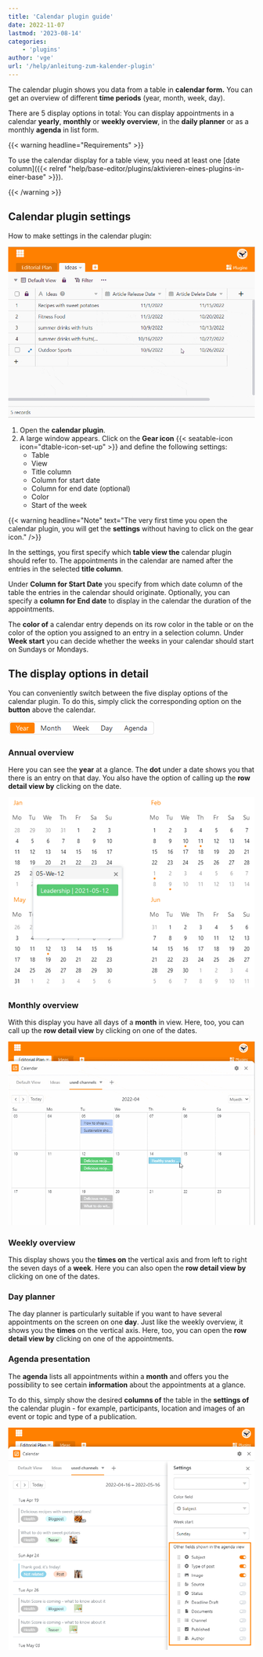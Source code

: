 ```yaml
---
title: 'Calendar plugin guide'
date: 2022-11-07
lastmod: '2023-08-14'
categories:
    - 'plugins'
author: 'vge'
url: '/help/anleitung-zum-kalender-plugin'
---
```


The calendar plugin shows you data from a table in **calendar form.** You can get an overview of different **time periods** (year, month, week, day).

There are 5 display options in total: You can display appointments in a calendar **yearly**, **monthly** or **weekly overview**, in the **daily planner** or as a monthly **agenda** in list form.

{{< warning  headline="Requirements" >}}

To use the calendar display for a table view, you need at least one [date column]({{< relref "help/base-editor/plugins/aktivieren-eines-plugins-in-einer-base" >}}).

{{< /warning >}}

## Calendar plugin settings

How to make settings in the calendar plugin:

![Calendar plugin guide](images/Anleitung-zum-Kalender-Plugin.gif)

1. Open the **calendar plugin**.
2. A large window appears. Click on the **Gear icon** {{< seatable-icon icon="dtable-icon-set-up" >}} and define the following settings:
    - Table
    - View
    - Title column
    - Column for start date
    - Column for end date (optional)
    - Color
    - Start of the week

{{< warning  headline="Note"  text="The very first time you open the calendar plugin, you will get the **settings** without having to click on the gear icon." />}}

In the settings, you first specify which **table view the** calendar plugin should refer to. The appointments in the calendar are named after the entries in the selected **title column**.

Under **Column for Start Date** you specify from which date column of the table the entries in the calendar should originate. Optionally, you can specify a **column for End date** to display in the calendar the duration of the appointments.

The **color of** a calendar entry depends on its row color in the table or on the color of the option you assigned to an entry in a selection column. Under **Week start** you can decide whether the weeks in your calendar should start on Sundays or Mondays.

## The display options in detail

You can conveniently switch between the five display options of the calendar plugin. To do this, simply click the corresponding option on the **button** above the calendar.

![Calendar plugin display options](images/Darstellungsoptionen-des-Kalender-Plugins.png)

### Annual overview

Here you can see the **year** at a glance. The **dot** under a date shows you that there is an entry on that day. You also have the option of calling up the **row detail view by** clicking on the date.

![Year overview in calendar plugin](images/Jahresueberblick-im-Kalender-Plugin.png)

### Monthly overview

With this display you have all days of a **month** in view. Here, too, you can call up the **row detail view** by clicking on one of the dates.

![Month view](images/monatsansicht.gif)

### Weekly overview

This display shows you the **times on** the vertical axis and from left to right the seven days of a **week**. Here you can also open the **row detail view by** clicking on one of the dates.

### Day planner

The day planner is particularly suitable if you want to have several appointments on the screen on one **day**. Just like the weekly overview, it shows you the **times** on the vertical axis. Here, too, you can open the **row detail view by** clicking on one of the appointments.

### Agenda presentation

The **agenda** lists all appointments within a **month** and offers you the possibility to see certain **information** about the appointments at a glance.

To do this, simply show the desired **columns of** the table in the **settings of** the calendar plugin - for example, participants, location and images of an event or topic and type of a publication.

![Agenda-view settings](images/agenda-view-einstellungen.png)
